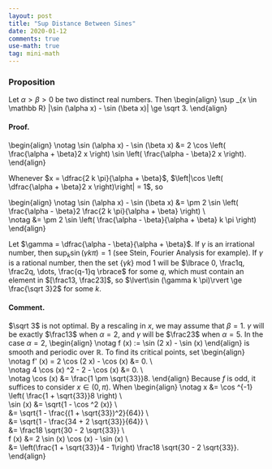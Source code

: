 ```yaml
---
layout: post
title: "Sup Distance Between Sines"
date: 2020-01-12
comments: true
use-math: true
tag: mini-math
---
```


### Proposition
Let $\alpha > \beta > 0$ be two distinct real numbers. Then
\begin{align}
    \sup _{x \in \mathbb R} |\sin (\alpha x) - \sin (\beta x)| \ge \sqrt 3.
\end{align}

#### Proof.

\begin{align}
    \notag
    \sin (\alpha x) - \sin (\beta x) &= 2 \cos \left(
        \frac{\alpha + \beta}2 x
    \right) \sin \left(
        \frac{\alpha - \beta}2 x
    \right).
\end{align}

Whenever $x = \dfrac{2 k \pi}{\alpha + \beta}$, $\left|\cos \left(
        \dfrac{\alpha + \beta}2 x
    \right)\right| = 1$, so

\begin{align}
    \notag
    \sin (\alpha x) - \sin (\beta x) &= \pm 2 \sin \left(
        \frac{\alpha - \beta}2 \frac{2 k \pi}{\alpha + \beta}
    \right) \\\
    \notag
    &= \pm 2 \sin \left(
        \frac{\alpha - \beta}{\alpha + \beta} k \pi
    \right)
\end{align}

Let $\gamma = \dfrac{\alpha - \beta}{\alpha + \beta}$. If $\gamma$ is an irrational number, then $\sup _k \sin (\gamma k \pi) = 1$ (see Stein, Fourier Analysis for example). If $\gamma$ is a rational number, then the set $\lbrace\gamma k\rbrace$ mod 1 will be $\lbrace 0, \frac1q, \frac2q, \dots, \frac{q-1}q \rbrace$ for some $q$, which must contain an element in $[\frac13, \frac23]$, so $\lvert\sin (\gamma k \pi)\rvert \ge \frac{\sqrt 3}2$ for some $k$.

#### Comment.

$\sqrt 3$ is not optimal. By a rescaling in $x$, we may assume that $\beta = 1$. $\gamma$ will be exactly $\frac13$ when $\alpha = 2$, and $\gamma$ will be $\frac23$ when $\alpha = 5$. In the case $\alpha = 2$, 
\begin{align}
    \notag
    f (x) := \sin (2 x) - \sin (x)
\end{align}
is smooth and periodic over $\mathbb R$. To find its critical points, set
\begin{align}
    \notag
    f' (x) = 2 \cos (2 x) - \cos (x) &= 0. \\\
    \notag
    4 \cos (x) ^2 - 2 - \cos (x) &= 0. \\\
    \notag
    \cos (x) &= \frac{1 \pm \sqrt{33}}8. 
\end{align}
Because $f$ is odd, it suffices to consider $x \in (0, \pi)$. When
\begin{align}
    \notag
    x &= \cos ^{-1} \left(
        \frac{1 + \sqrt{33}}8
    \right) \\\
    \sin (x) &= \sqrt{1 - \cos ^2 (x)} \\\
    &= \sqrt{1 - \frac{(1 + \sqrt{33})^2}{64}} \\\
    &= \sqrt{1 - \frac{34 + 2 \sqrt{33}}{64}} \\\
    &= \frac18 \sqrt{30 - 2 \sqrt{33}} \\\
    f (x) &= 2 \sin (x) \cos (x) - \sin (x) \\\
    &= \left(\frac{1 + \sqrt{33}}4 - 1\right) \frac18 \sqrt{30 - 2 \sqrt{33}}.
\end{align}